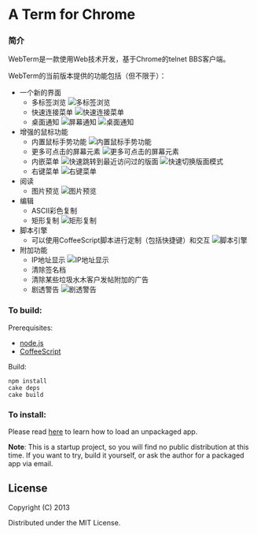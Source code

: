A Term for Chrome
=================

### 简介

WebTerm是一款使用Web技术开发，基于Chrome的telnet BBS客户端。

WebTerm的当前版本提供的功能包括（但不限于）：

* 一个新的界面
  * 多标签浏览
  ![多标签浏览](http://iambus.github.io/static/webterm-0101-a-new-look.png)
  * 快速连接菜单
  ![快速连接菜单](http://iambus.github.io/static/webterm-0102-quick-connect.png)
  * 桌面通知
  ![屏幕通知](http://iambus.github.io/static/webterm-0103-inline-notifications.png)
  ![桌面通知](http://iambus.github.io/static/webterm-0104-desktop-notifications.png)
* 增强的鼠标功能
  * 内置鼠标手势功能
  ![内置鼠标手势功能](http://iambus.github.io/static/webterm-0201-mouse-gesture.png)
  * 更多可点击的屏幕元素
  ![更多可点击的屏幕元素](http://iambus.github.io/static/webterm-0202-more-buttons.png)
  * 内嵌菜单
  ![快速跳转到最近访问过的版面](http://iambus.github.io/static/webterm-0203-inline-menus-1.png)
  ![快速切换版面模式](http://iambus.github.io/static/webterm-0204-inline-menus-2.png)
  * 右键菜单
  ![右键菜单](http://iambus.github.io/static/webterm-0205-context-menus.png)
* 阅读
  * 图片预览
  ![图片预览](http://iambus.github.io/static/webterm-0301-image-preview.png)
* 编辑
  * ASCII彩色复制
  * 矩形复制
  ![矩形复制](http://iambus.github.io/static/webterm-0401-rect-copy.png)
* 脚本引擎
  * 可以使用CoffeeScript脚本进行定制（包括快捷键）和交互
  ![脚本引擎](http://iambus.github.io/static/webterm-0501-scripting.png)
* 附加功能
  * IP地址显示
  ![IP地址显示](http://iambus.github.io/static/webterm-0601-ip.png)
  * 清除签名档
  * 清除某些垃圾水木客户发帖附加的广告
  * 剧透警告
  ![剧透警告](http://iambus.github.io/static/webterm-0602-spoiler-warning.png)

### To build:

Prerequisites:

* [node.js](http://nodejs.org/)
* [CoffeeScript](http://coffeescript.org/)

Build:

	npm install
    cake deps
    cake build

### To install:

Please read [here](http://developer.chrome.com/extensions/getstarted.html#unpacked) to learn how to load an unpackaged app.

__Note__: This is a startup project, so you will find no public distribution at this time. If you want to try, build it yourself, or ask the author for a packaged app via email.


## License

Copyright (C) 2013

Distributed under the MIT License.

